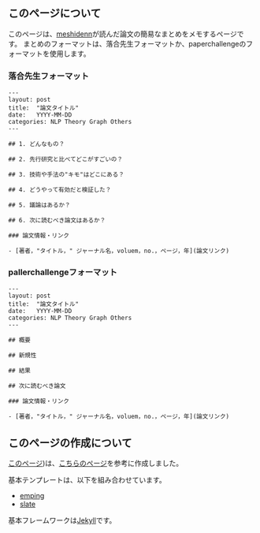 ## このページについて
このページは、[meshidenn](https://github.com/meshidenn/)が読んだ論文の簡易なまとめをメモするページです。
まとめのフォーマットは、落合先生フォーマットか、paperchallengeのフォーマットを使用します。

### 落合先生フォーマット
```
---
layout: post
title:  "論文タイトル"
date:   YYYY-MM-DD
categories: NLP Theory Graph Others
---

## 1. どんなもの？

## 2. 先行研究と比べてどこがすごいの？

## 3. 技術や手法の"キモ"はどこにある？

## 4. どうやって有効だと検証した？

## 5. 議論はあるか？

## 6. 次に読むべき論文はあるか？

### 論文情報・リンク

- [著者，"タイトル，" ジャーナル名，voluem，no.，ページ，年](論文リンク)
```

### pallerchallengeフォーマット
```
---
layout: post
title:  "論文タイトル"
date:   YYYY-MM-DD
categories: NLP Theory Graph Others
---

## 概要

## 新規性

## 結果

## 次に読むべき論文

### 論文情報・リンク

- [著者，"タイトル，" ジャーナル名，voluem，no.，ページ，年](論文リンク)
```


## このページの作成について
[このページ](https://github.com/meshidenn/paper-survey))は、[こちらのページ](https://github.com/shunk031/paper-survey)を参考に作成しました。

基本テンプレートは、以下を組み合わせています。
- [emping](https://github.com/rmsubekti/emping) 
- [slate](https://github.com/pages-themes/slate)

基本フレームワークは[Jekyll](https://github.com/jekyll/jekyll)です。

